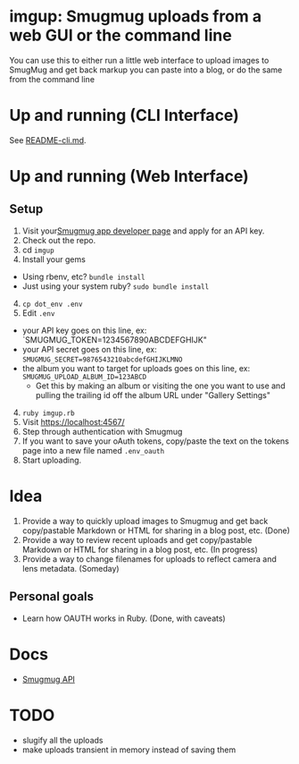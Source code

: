 # imgup: Smugmug uploads from a web GUI or the command line

You can use this to either run a little web interface to upload images to SmugMug and get back markup you can paste into a blog, or do the same from the command line


# Up and running (CLI Interface)

See [README-cli.md](README-cli.md). 


# Up and running (Web Interface)

## Setup

1. Visit your[Smugmug app developer page][sm_app_dev] and apply for an API key.
1. Check out the repo. 
2. cd `imgup`
3. Install your gems
  - Using rbenv, etc? `bundle install`
  - Just using your system ruby? `sudo bundle install`
4. `cp dot_env .env`
5. Edit `.env`
  - your API key goes on this line, ex: `SMUGMUG_TOKEN=1234567890ABCDEFGHIJK"
  - your API secret goes on this line, ex: `SMUGMUG_SECRET=9876543210abcdefGHIJKLMNO`
  - the album you want to target for uploads goes on this line, ex: `SMUGMUG_UPLOAD_ALBUM_ID=123ABCD`
    - Get this by making an album or visiting the one you want to use and pulling the trailing id off the album URL under "Gallery Settings"
4. `ruby imgup.rb`
5. Visit <https://localhost:4567/>
6. Step through authentication with Smugmug
7. If you want to save your oAuth tokens, copy/paste the text on the tokens page into a new file named `.env_oauth`
7. Start uploading. 

# Idea

1. Provide a way to quickly upload images to Smugmug and get back copy/pastable Markdown or HTML for sharing in a blog post, etc. (Done)
2. Provide a way to review recent uploads and get copy/pastable Markdown or HTML for sharing in a blog post, etc. (In progress)
3. Provide a way to change filenames for uploads to reflect camera and lens metadata. (Someday)

## Personal goals

- Learn how OAUTH works in Ruby. (Done, with caveats)

# Docs

- [Smugmug API](https://www.smugmughelp.com/en/articles/472-smugmug-api)

# TODO

- slugify all the uploads
- make uploads transient in memory instead of saving them


[sm_app_dev]: https://api.smugmug.com/api/developer
